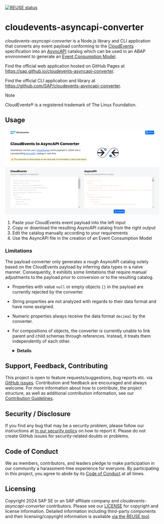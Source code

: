 [![REUSE status](https://api.reuse.software/badge/github.com/SAP/cloudevents-asyncapi-converter)](https://api.reuse.software/info/github.com/SAP/cloudevents-asyncapi-converter)

# cloudevents-asyncapi-converter

*cloudevents-asyncapi-converter* is a Node.js library and CLI application that converts any event payload conforming to the [CloudEvents](https://github.com/cloudevents/spec) specification into an [AsyncAPI](https://www.asyncapi.com/docs) catalog which can be used in an ABAP environment to generate an [Event Consumption Model](https://help.sap.com/docs/abap-cloud/abap-development-tools-user-guide/generating-event-consumption-model).

Find the official web application hosted on GitHub Pages at https://sap.github.io/cloudevents-asyncapi-converter.

Find the official CLI application and library at https://github.com/SAP/cloudevents-asyncapi-converter.

> [!NOTE]
> CloudEvents® is a registered trademark of The Linux Foundation.


## Usage

![Web application demo](demo.png)

1. Paste your CloudEvents event payload into the left input
2. Copy or download the resulting AsyncAPI catalog from the right output
3. Edit the catalog manually according to your requirements
4. Use the AsyncAPI file in the creation of an Event Consumption Model

### Limitations

The payload converter only generates a rough AsyncAPI catalog solely based on the CloudEvents payload by inferring data types in a naïve manner. Consequently, it exhibits some limitations that require manual adjustments to the payload prior to conversion or to the resulting catalog.

* Properties with value `null` or empty objects `{}` in the payload are currently rejected by the converter.
* String properties are not analyzed with regards to their data format and have none assigned.
* Numeric properties always receive the data format `decimal` by the converter.
* For compositions of objects, the converter is currently unable to link parent and child schemas through references. Instead, it treats them independently of each other.

  <details>
    <summary><b>Details</b></summary>

  Suppose your payload has nested schemas like the `ComplexCollection` below, containing objects of the type `Complex`.

  ```json
  // ...
  "ComplexCollection": [
    {
      "Amount": 100.000,
      "Currency": "KWD",
      "Quantity": 1000.000,
      "Unit": "KG",
      "Alpha": "1"
    },
    // ...
  ],
  "Complex": {
    "Amount": 0.000,
    "Currency": "KWD",
    "Quantity": 0.000,
    "Unit": "KG",
    "Alpha": "1"
  },
  // ...
  ```

  Rather than linking the items of `ComplexCollection` to the `Complex` schema, the converter creates individual schemas for each object.

  ```json
  // ...
  "schemas": {
    "ComplexCollection": {
      "type": "array",
      "items": {
        "$ref": "#/components/schemas/sap_eee_iwxbe_testproducer_v1_Event_DeepStructure_ComplexCollection"
      }
    },
    "Complex": {
      "type": "object",
      "$ref": "#/components/schemas/sap_eee_iwxbe_testproducer_v1_Event_DeepStructure_Complex"
    },
    // ...
    "sap_eee_iwxbe_testproducer_v1_Event_DeepStructure_ComplexCollection": {
      "type": "object",
      "properties": {
        "Amount": {
          "type": "number",
          "format": "decimal"
        },
        "Currency": {
          "type": "string"
        },
        "Quantity": {
          "type": "number",
          "format": "decimal"
        },
        "Unit": {
          "type": "string"
        },
        "Alpha": {
          "type": "string"
        }
      }
    },
    "sap_eee_iwxbe_testproducer_v1_Event_DeepStructure_Complex": {
      "type": "object",
      "properties": {
        "Amount": {
          "type": "number",
          "format": "decimal"
        },
        "Currency": {
          "type": "string"
        },
        "Quantity": {
          "type": "number",
          "format": "decimal"
        },
        "Unit": {
          "type": "string"
        },
        "Alpha": {
          "type": "string"
        }
      }
    }
  }
  ```
  </details>


## Support, Feedback, Contributing

This project is open to feature requests/suggestions, bug reports etc. via [GitHub issues](https://github.com/SAP/cloudevents-asyncapi-converter/issues). Contribution and feedback are encouraged and always welcome. For more information about how to contribute, the project structure, as well as additional contribution information, see our [Contribution Guidelines](CONTRIBUTING.md).


## Security / Disclosure

If you find any bug that may be a security problem, please follow our instructions at [in our security policy](https://github.com/SAP/cloudevents-asyncapi-converter/security/policy) on how to report it. Please do not create GitHub issues for security-related doubts or problems.


## Code of Conduct

We as members, contributors, and leaders pledge to make participation in our community a harassment-free experience for everyone. By participating in this project, you agree to abide by its [Code of Conduct](https://github.com/SAP/.github/blob/main/CODE_OF_CONDUCT.md) at all times.


## Licensing

Copyright 2024 SAP SE or an SAP affiliate company and *cloudevents-asyncapi-converter* contributors. Please see our [LICENSE](LICENSE) for copyright and license information. Detailed information including third-party components and their licensing/copyright information is available [via the REUSE tool](https://api.reuse.software/info/github.com/SAP/cloudevents-asyncapi-converter).
